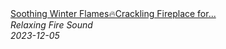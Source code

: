 <!--2024-01-14 01:04:00-->
<div class="yb">
  <a class="nodecor" href="/index.html?relaks/soothing_winter_flamescrackling_fireplace_for_study_and_serenity">
    <img class="preview" data-videoid="B1mThvUs5-c" src="https://i.ytimg.com/vi/B1mThvUs5-c/hqdefault.jpg" align="middle" alt="">
  </a>
  <div class="inlbl text">
    <a class="nodecor" href="/index.html?relaks/soothing_winter_flamescrackling_fireplace_for_study_and_serenity">Soothing Winter Flames🔥Crackling Fireplace for...</a><br>
    <i class="smaller2">Relaxing Fire Sound</i><br>
    <i class="smaller3">2023-12-05</i>
  </div>
</div>
